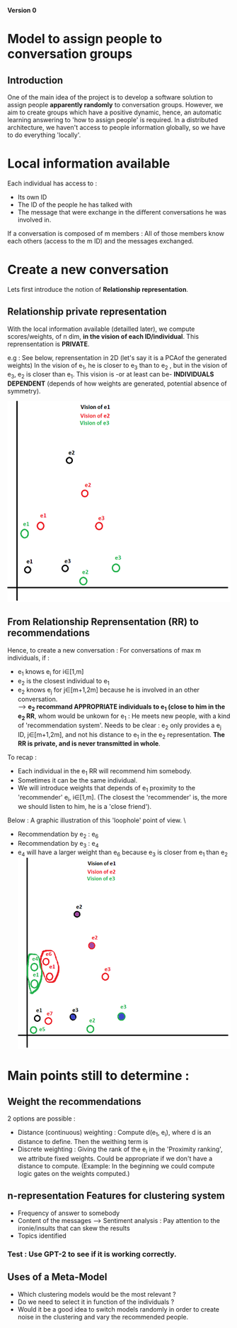 **Version 0**

# Model to assign people to conversation groups

## Introduction
One of the main idea of the project is to develop a software solution to assign people **apparently randomly** to conversation groups. However, we aim to create groups which have a positive dynamic, hence, an automatic learning answering to 'how to assign people' is required. In a distributed architecture, we haven't access to people information globally, so we have to do everything 'locally'.


# Local information available
Each individual has access to :

- Its own ID
- The ID of the people he has talked with
- The message that were exchange in the different conversations he was involved in.

If a conversation is composed of m members : All of those members know each others (access to the m ID) and the messages exchanged.

# Create a new conversation
Lets first introduce the notion of **Relationship representation**.

## Relationship private representation
With the local information available (detailled later), we compute scores/weights, of n dim, **in the vision of each ID/individual**. This reprensentation is **PRIVATE**.

e.g : See below, reprensentation in 2D (let's say it is a PCAof the generated weights)
In the vision of e<sub>1</sub>, he is closer to e<sub>3</sub>  than to e<sub>2</sub> , but in the vision of e<sub>3</sub>, e<sub>2</sub> is closer than e<sub>1</sub>. This vision is -or at least can be- **INDIVIDUALS DEPENDENT** (depends of how weights are generated, potential absence of symmetry). 

![img.png](images/rpz-2d.png)


## From Relationship Reprensentation (RR) to recommendations
Hence, to create a new conversation : For conversations of max m individuals, if :
- e<sub>1</sub> knows e<sub>i</sub> for i∈[1,m]
- e<sub>2</sub> is the closest individual to e<sub>1</sub>
- e<sub>2</sub> knows e<sub>j</sub> for j∈[m+1,2m] because he is involved in an other conversation.\
--> **e<sub>2</sub> recommand APPROPRIATE individuals to e<sub>1</sub> (close to him in the e<sub>2</sub> RR**, whom would be unkown for e<sub>1</sub> : He meets new people, with a kind of 'recommendation system'.
Needs to be clear : e<sub>2</sub> only provides a e<sub>j</sub> ID, j∈[m+1,2m], and not his distance to  e<sub>1</sub> in the  e<sub>2</sub> representation. **The RR is private, and is never transmitted in whole**.

To recap :
- Each individual in the e<sub>1</sub> RR will recommend him somebody.
- Sometimes it can be the same individual.
- We will introduce weights that depends of e<sub>1</sub> proximity to the 'recommender' e<sub>i</sub>, i∈[1,m]. (The closest the 'recommender' is, the more we should listen to him, he is a 'close friend').


Below : A graphic illustration of this 'loophole' point of view. \
- Recommendation by e<sub>2</sub> : e<sub>6</sub>
- Recommendation by e<sub>3</sub> : e<sub>4</sub>
- e<sub>4</sub> will have a larger weight than e<sub>6</sub> because e<sub>3</sub> is closer from e<sub>1</sub> than e<sub>2</sub>
![img.png](images/reco-2d.png)



# Main points still to determine :
## Weight the recommendations
2 options are possible :
- Distance (continuous) weighting : Compute d(e<sub>1</sub>, e<sub>i</sub>), where d is an distance to define. Then the weithing term is
- Discrete weighting : Giving the rank of the e<sub>i</sub> in the 'Proximity ranking', we attribute fixed weights. Could be appropriate if we don't have a distance to compute. (Example: In the beginning we could compute logic gates on the weights computed.)


## n-representation Features for clustering system

- Frequency of answer to somebody
- Content of the messages --> Sentiment analysis : Pay attention to the ironie/insults that can skew the results
- Topics identified

### Test : Use GPT-2 to see if it is working correctly.

## Uses of a Meta-Model
- Which clustering models would be the most relevant ? 
- Do we need to select it in function of the individuals ?
- Would it be a good idea to switch models randomly in order to create noise in the clustering and vary the recommended people.